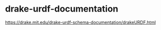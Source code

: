 drake-urdf-documentation
========================

<https://drake.mit.edu/drake-urdf-schema-documentation/drakeURDF.html>
